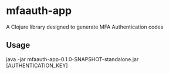 # mfaauth-app

A Clojure library designed to generate MFA Authentication codes

## Usage

java -jar mfaauth-app-0.1.0-SNAPSHOT-standalone.jar [AUTHENTICATION_KEY]


